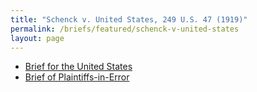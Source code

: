 ```yaml
---
title: "Schenck v. United States, 249 U.S. 47 (1919)"
permalink: /briefs/featured/schenck-v-united-states
layout: page
---
```


- [Brief for the United States](https://briefs1.lonedissent.org/1918/schenck-v-united-states/Brief%20for%20the%20United%20States.pdf)
- [Brief of Plaintiffs-in-Error](https://briefs1.lonedissent.org/1918/schenck-v-united-states/Brief%20of%20Plaintiffs-in-Error.pdf)
